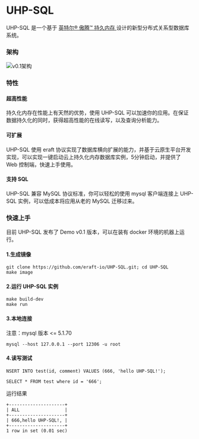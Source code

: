 # UHP-SQL
UHP-SQL 是一个基于 [英特尔® 傲腾™ 持久内存 ](https://www.intel.cn/content/www/cn/zh/architecture-and-technology/optane-dc-persistent-memory.html) 设计的新型分布式关系型数据库系统。

### 架构

![v0.1架构](https://eraft.oss-cn-beijing.aliyuncs.com/UHP-SQL-v0.1%20(1).svg?versionId=CAEQFhiBgICZ1NiA8RciIDIxM2IzYjQwZDNkZjQ2ZDliZGIyYjgxYzZlNWZkOWM4)


### 特性

#### 超高性能
持久化内存在性能上有天然的优势，使用 UHP-SQL 可以加速你的应用。在保证数据持久化的同时，获得超高性能的在线读写，以及查询分析能力。

#### 可扩展
UHP-SQL 使用 eraft 协议实现了数据库横向扩展的能力，并基于云原生平台开发实现，可以实现一键启动云上持久化内存数据库实例，5分钟启动，并提供了 Web 控制端，快速上手使用。

#### 支持 SQL
UHP-SQL 兼容 MySQL 协议标准，你可以轻松的使用 mysql 客户端连接上 UHP-SQL 实例，可以低成本将应用从老的 MySQL 迁移过来。

### 快速上手

目前 UHP-SQL 发布了 Demo v0.1 版本，可以在装有 docker 环境的机器上运行。

#### 1.生成镜像

```
git clone https://github.com/eraft-io/UHP-SQL.git; cd UHP-SQL
make image
```

#### 2.运行 UHP-SQL 实例
```
make build-dev
make run
```

#### 3.本地连接
注意：mysql 版本 <= 5.1.70

```
mysql --host 127.0.0.1 --port 12306 -u root
```

#### 4.读写测试
```
NSERT INTO test(id, comment) VALUES (666, 'hello UHP-SQL!');

SELECT * FROM test where id = '666';
```
运行结果

```
+---------------------+
| ALL                 |
+---------------------+
| 666,hello UHP-SQL!, |
+---------------------+
1 row in set (0.01 sec)
```
